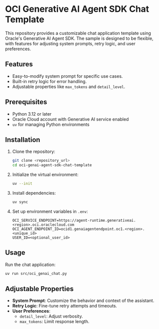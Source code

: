 
# OCI Generative AI Agent SDK Chat Template

This repository provides a customizable chat application template using Oracle's Generative AI Agent SDK. 
The sample is designed to be flexible, with features for adjusting system prompts, retry logic, and user preferences.

## Features
- Easy-to-modify system prompt for specific use cases.
- Built-in retry logic for error handling.
- Adjustable properties like `max_tokens` and `detail_level`.

## Prerequisites
- Python 3.12 or later
- Oracle Cloud account with Generative AI service enabled
- `uv` for managing Python environments

## Installation
1. Clone the repository:
   ```bash
   git clone <repository_url>
   cd oci-genai-agent-sdk-chat-template
   ```

2. Initialize the virtual environment:
   ```bash
   uv --init
   ```

3. Install dependencies:
   ```bash
   uv sync
   ```

4. Set up environment variables in `.env`:
   ```env
   OCI_SERVICE_ENDPOINT=https://agent-runtime.generativeai.<region>.oci.oraclecloud.com
   OCI_AGENT_ENDPOINT_ID=ocid1.genaiagentendpoint.oc1.<region>.<unique_id>
   USER_ID=<optional_user_id>
   ```

## Usage
Run the chat application:
```bash
uv run src/oci_genai_chat.py
```

## Adjustable Properties
- **System Prompt**: Customize the behavior and context of the assistant.
- **Retry Logic**: Fine-tune retry attempts and timeouts.
- **User Preferences**:
  - `detail_level`: Adjust verbosity.
  - `max_tokens`: Limit response length.

